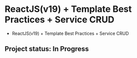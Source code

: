 # ReactJS(v19) + Template Best Practices + Service CRUD
- ReactJS(v19) + Template Best Practices + Service CRUD

## Project status: In Progress
